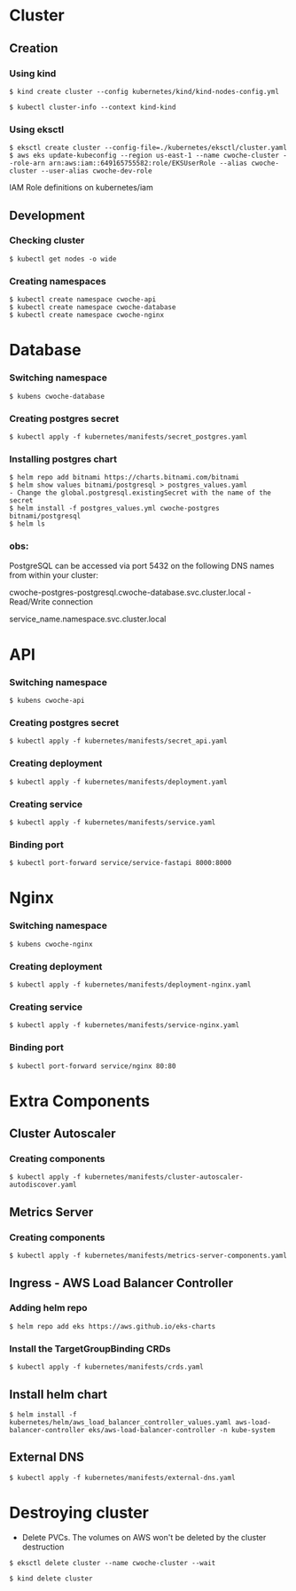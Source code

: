 # Cluster

## Creation
### Using kind
```shell
$ kind create cluster --config kubernetes/kind/kind-nodes-config.yml
```
```shell
$ kubectl cluster-info --context kind-kind
```

### Using eksctl
```shell
$ eksctl create cluster --config-file=./kubernetes/eksctl/cluster.yaml
$ aws eks update-kubeconfig --region us-east-1 --name cwoche-cluster --role-arn arn:aws:iam::649165755582:role/EKSUserRole --alias cwoche-cluster --user-alias cwoche-dev-role
```
IAM Role definitions on kubernetes/iam

## Development
### Checking cluster
```shell
$ kubectl get nodes -o wide
```

### Creating namespaces
```shell
$ kubectl create namespace cwoche-api
$ kubectl create namespace cwoche-database
$ kubectl create namespace cwoche-nginx
```


# Database
### Switching namespace
```shell
$ kubens cwoche-database
```

### Creating postgres secret
```shell
$ kubectl apply -f kubernetes/manifests/secret_postgres.yaml
```


### Installing postgres chart
```shell
$ helm repo add bitnami https://charts.bitnami.com/bitnami
$ helm show values bitnami/postgresql > postgres_values.yaml
- Change the global.postgresql.existingSecret with the name of the secret
$ helm install -f postgres_values.yml cwoche-postgres bitnami/postgresql
$ helm ls
```
### obs: 
PostgreSQL can be accessed via port 5432 on the following DNS names from within your cluster:

cwoche-postgres-postgresql.cwoche-database.svc.cluster.local - Read/Write connection

service_name.namespace.svc.cluster.local 


# API
### Switching namespace
```shell
$ kubens cwoche-api
```

### Creating postgres secret
```shell
$ kubectl apply -f kubernetes/manifests/secret_api.yaml
```

### Creating deployment
```shell
$ kubectl apply -f kubernetes/manifests/deployment.yaml
```

### Creating service
```shell
$ kubectl apply -f kubernetes/manifests/service.yaml
```

### Binding port
```shell
$ kubectl port-forward service/service-fastapi 8000:8000
```

# Nginx
### Switching namespace
```shell
$ kubens cwoche-nginx
```

### Creating deployment
```shell
$ kubectl apply -f kubernetes/manifests/deployment-nginx.yaml
```

### Creating service
```shell
$ kubectl apply -f kubernetes/manifests/service-nginx.yaml
```

### Binding port
```shell
$ kubectl port-forward service/nginx 80:80
```

# Extra Components

## Cluster Autoscaler

### Creating components
```shell
$ kubectl apply -f kubernetes/manifests/cluster-autoscaler-autodiscover.yaml
```

## Metrics Server

### Creating components
```shell
$ kubectl apply -f kubernetes/manifests/metrics-server-components.yaml
```

## Ingress - AWS Load Balancer Controller

### Adding helm repo
```shell
$ helm repo add eks https://aws.github.io/eks-charts
```

### Install the TargetGroupBinding CRDs
```shell
$ kubectl apply -f kubernetes/manifests/crds.yaml
```

## Install helm chart
```shell
$ helm install -f kubernetes/helm/aws_load_balancer_controller_values.yaml aws-load-balancer-controller eks/aws-load-balancer-controller -n kube-system
```

## External DNS
```shell
$ kubectl apply -f kubernetes/manifests/external-dns.yaml
```

# Destroying cluster

* Delete PVCs. The volumes on AWS won't be deleted by the cluster destruction

```shell
$ eksctl delete cluster --name cwoche-cluster --wait
```

```shell
$ kind delete cluster
```

